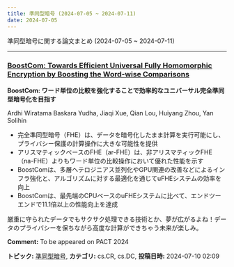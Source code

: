 ```yaml
---
title: 準同型暗号 (2024-07-05 ~ 2024-07-11)
date: 2024-07-05
---
```


準同型暗号に関する論文まとめ (2024-07-05 ~ 2024-07-11)


- - -

### [BoostCom: Towards Efficient Universal Fully Homomorphic Encryption by Boosting the Word-wise Comparisons](http://arxiv.org/abs/2407.07308)

**BoostCom: ワード単位の比較を強化することで効率的なユニバーサル完全準同型暗号化を目指す**

Ardhi Wiratama Baskara Yudha, Jiaqi Xue, Qian Lou, Huiyang Zhou, Yan Solihin

- 完全準同型暗号（FHE）は、データを暗号化したまま計算を実行可能にし、プライバシー保護の計算操作に大きな可能性を提供
- アリスマティックベースのFHE（ar-FHE）は、非アリスマティックFHE（na-FHE）よりもワード単位の比較操作において優れた性能を示す
- BoostComは、多層ヘテロジニアス並列化やGPU関連の改善などによるインフラ強化と、アルゴリズムに対する最適化を通じてuFHEシステムの効率を向上
- BoostComは、最先端のCPUベースのuFHEシステムに比べて、エンドツーエンドで11.1倍以上の性能向上を達成

厳重に守られたデータでもサクサク処理できる技術とか、夢が広がるよね！データのプライバシーを保ちながら高度な計算ができちゃう未来が楽しみ。

**Comment:** To be appeared on PACT 2024

**トピック:** [準同型暗号](../../he), **カテゴリ:** cs.CR, cs.DC, **投稿日時:** 2024-07-10 02:09
